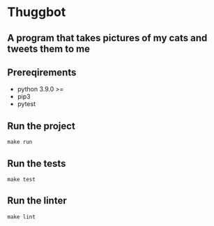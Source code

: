 # Thuggbot

## A program that takes pictures of my cats and tweets them to me

## Prereqirements

- python 3.9.0 >=
- pip3
- pytest

## Run the project

`make run`

## Run the tests

`make test`

## Run the linter

`make lint`
